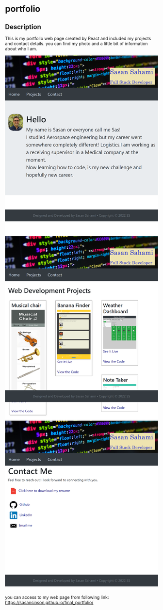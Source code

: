 # portfolio
## Description
This is my portfolio web page created by React and included my projects and contact details. you can find my photo and a little bit of information about who I am.


![Portfolio Page.](./src/components/images/screenshot3.png)
![Portfolio Page.](./src/components/images/screenshot2.png)
![Portfolio Page.](./src/components/images/screenshot1.png)

you can access to my web page from following link:
https://sasansinson.github.io/final_portfolio/